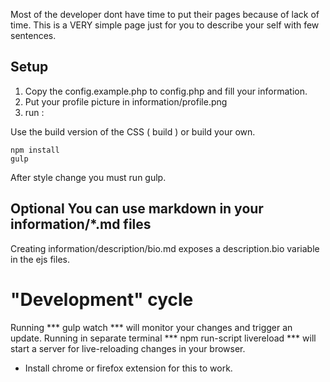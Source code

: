 Most of the developer dont have time to put their pages because of lack of time.
This is a VERY simple page just for you to describe your self with few sentences.

## Setup
1. Copy the config.example.php to config.php and fill your information.
2. Put your profile picture in information/profile.png
3. run :


Use the build version of the CSS ( build ) or build your own.

```
npm install
gulp
```

After style change you must run gulp.

## Optional You can use markdown in your information/*.md files

Creating information/description/bio.md exposes a description.bio variable in the ejs files.

# "Development" cycle

Running *** gulp watch *** will monitor your changes and trigger an update.
Running in separate terminal *** npm run-script livereload *** will start a server for live-reloading changes in your browser.
* Install chrome or firefox extension for this to work.
